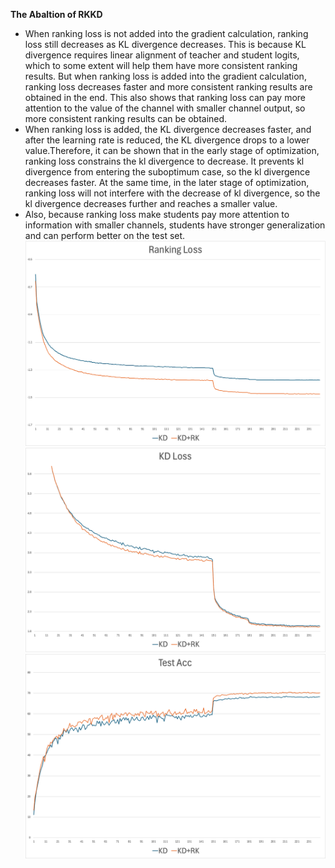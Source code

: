 **The Abaltion of RKKD**
- When ranking loss is not added into the gradient calculation, ranking loss still decreases as KL divergence decreases. This is because KL divergence requires linear alignment of teacher and student logits, which to some extent will help them have more consistent ranking results. But when ranking loss is added into the gradient calculation, ranking loss decreases faster and more consistent ranking results are obtained in the end. This also shows that ranking loss can pay more attention to the value of the channel with smaller channel output, so more consistent ranking results can be obtained.
- When ranking loss is added, the KL divergence decreases faster, and after the learning rate is reduced, the KL divergence drops to a lower value.Therefore, it can be shown that in the early stage of optimization, ranking loss constrains the kl divergence to decrease. It prevents kl divergence from entering the suboptimum case, so the kl divergence decreases faster. At the same time, in the later stage of optimization, ranking loss will not interfere with the decrease of kl divergence, so the kl divergence decreases further and reaches a smaller value.
- Also, because ranking loss make students pay more attention to information with smaller channels, students have stronger generalization and can perform better on the test set.
![image](https://github.com/nathanielyvo/Ablation-of-RKKD/blob/main/rk_loss.jpg)
![image](https://github.com/nathanielyvo/Ablation-of-RKKD/blob/main/kd_loss.jpg)
![image](https://github.com/nathanielyvo/Ablation-of-RKKD/blob/main/test_acc.jpg)
